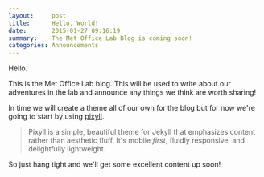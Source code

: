 ```yaml
---
layout:     post
title:      Hello, World!
date:       2015-01-27 09:16:19
summary:    The Met Office Lab Blog is coming soon!
categories: Announcements
---
```


Hello.

This is the Met Office Lab blog. This will be used to write about our adventures in the
lab and announce any things we think are worth sharing!

In time we will create a theme all of our own for the blog but for now we're going to
start by using [pixyll][1].

> Pixyll is a simple, beautiful theme for Jekyll that emphasizes content rather than aesthetic fluff. It's mobile _first_, fluidly responsive, and delightfully lightweight.

So just hang tight and we'll get some excellent content up soon!

[1]: https://github.com/johnotander/pixyll
